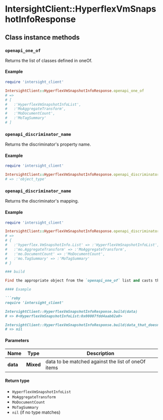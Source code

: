 # IntersightClient::HyperflexVmSnapshotInfoResponse

## Class instance methods

### `openapi_one_of`

Returns the list of classes defined in oneOf.

#### Example

```ruby
require 'intersight_client'

IntersightClient::HyperflexVmSnapshotInfoResponse.openapi_one_of
# =>
# [
#   :'HyperflexVmSnapshotInfoList',
#   :'MoAggregateTransform',
#   :'MoDocumentCount',
#   :'MoTagSummary'
# ]
```

### `openapi_discriminator_name`

Returns the discriminator's property name.

#### Example

```ruby
require 'intersight_client'

IntersightClient::HyperflexVmSnapshotInfoResponse.openapi_discriminator_name
# => :'object_type'
```

### `openapi_discriminator_name`

Returns the discriminator's mapping.

#### Example

```ruby
require 'intersight_client'

IntersightClient::HyperflexVmSnapshotInfoResponse.openapi_discriminator_mapping
# =>
# {
#   :'hyperflex.VmSnapshotInfo.List' => :'HyperflexVmSnapshotInfoList',
#   :'mo.AggregateTransform' => :'MoAggregateTransform',
#   :'mo.DocumentCount' => :'MoDocumentCount',
#   :'mo.TagSummary' => :'MoTagSummary'
# }

### build

Find the appropriate object from the `openapi_one_of` list and casts the data into it.

#### Example

```ruby
require 'intersight_client'

IntersightClient::HyperflexVmSnapshotInfoResponse.build(data)
# => #<HyperflexVmSnapshotInfoList:0x00007fdd4aab02a0>

IntersightClient::HyperflexVmSnapshotInfoResponse.build(data_that_doesnt_match)
# => nil
```

#### Parameters

| Name | Type | Description |
| ---- | ---- | ----------- |
| **data** | **Mixed** | data to be matched against the list of oneOf items |

#### Return type

- `HyperflexVmSnapshotInfoList`
- `MoAggregateTransform`
- `MoDocumentCount`
- `MoTagSummary`
- `nil` (if no type matches)

